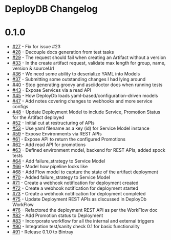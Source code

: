 # DeployDB Changelog

# 0.1.0

* [#27](https://github.com/lookout/deploydb/pull/27) - Fix for issue #23
* [#28](https://github.com/lookout/deploydb/issues/28) - Decouple docs generation from test tasks
* [#29](https://github.com/lookout/deploydb/issues/29) - The request should fail when creating an Artifact without a version
* [#33](https://github.com/lookout/deploydb/issues/33) - In the create artifact request, validate max length for group, name, version & sourceUrl
* [#36](https://github.com/lookout/deploydb/issues/36) - We need some ability to deserialize YAML into Models
* [#37](https://github.com/lookout/deploydb/pull/37) - Submitting some outstanding changes I had lying around
* [#40](https://github.com/lookout/deploydb/pull/40) - Stop generating groovy and asciidoctor docs when running tests
* [#43](https://github.com/lookout/deploydb/issues/43) - Expose Services via a read API
* [#45](https://github.com/lookout/deploydb/issues/45) - How DeployDb loads yaml-based/configuration-driven models
* [#47](https://github.com/lookout/deploydb/pull/47) - Add notes covering changes to webhooks and more service configs
* [#48](https://github.com/lookout/deploydb/issues/48) - Update Deployment Model to include Service, Promotion Status for the Artifact deployed
* [#52](https://github.com/lookout/deploydb/pull/52) - Initial cut at restructuring of APIs
* [#53](https://github.com/lookout/deploydb/issues/53) - Use yaml filename as a key (id) for Service Model instance
* [#59](https://github.com/lookout/deploydb/issues/59) - Expose Environments via REST APIs
* [#61](https://github.com/lookout/deploydb/issues/61) - Expose API to return the configured Promotions
* [#62](https://github.com/lookout/deploydb/pull/62) - Add read API for promotions
* [#63](https://github.com/lookout/deploydb/pull/63) - Defined environment model, backend for REST APIs, added spock tests
* [#64](https://github.com/lookout/deploydb/issues/64) - Add failure_strategy to Service Model
* [#66](https://github.com/lookout/deploydb/issues/66) - Model how pipeline looks like
* [#68](https://github.com/lookout/deploydb/issues/68) - Add Flow model to capture the state of the artifact deployment
* [#70](https://github.com/lookout/deploydb/pull/70) - Added failure_strategy to Service Model
* [#71](https://github.com/lookout/deploydb/issues/71) - Create a webhook notification for deployment created 
* [#72](https://github.com/lookout/deploydb/issues/72) - Create a webhook notification for deployment started 
* [#73](https://github.com/lookout/deploydb/issues/73) - Create a webhook notification for deployment completed
* [#75](https://github.com/lookout/deploydb/issues/75) - Update Deployment REST APIs as discussed in DeployDb WorkFlow
* [#76](https://github.com/lookout/deploydb/pull/76) - Refactored the deployment REST API as per the WorkFlow doc
* [#82](https://github.com/lookout/deploydb/issues/82) - Add Promotion status to Deployment
* [#83](https://github.com/lookout/deploydb/issues/83) - Incorporate workflow for all the internal and external triggers
* [#90](https://github.com/lookout/deploydb/issues/90) - Integration test/sanity check 0.1 for basic functionality
* [#91](https://github.com/lookout/deploydb/issues/91) - Release 0.1.0 to Bintray

